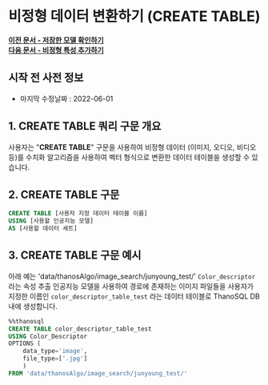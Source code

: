 # __비정형 데이터 변환하기 (CREATE TABLE)__

**[이전 문서 - 저장한 모델 확인하기](/how-to_guides/modelling/LIST_SYNTAX/)**  
**[다음 문서 - 비정형 특성 추가하기](/how-to_guides/modelling/CONVERT_USING_SYNTAX/)**

## 시작 전 사전 정보

- 마지막 수정날짜 : 2022-06-01

## __1. CREATE TABLE 쿼리 구문 개요__ 

사용자는 "__CREATE TABLE__" 구문을 사용하여 비정형 데이터 (이미지, 오디오, 비디오 등)를 수치화 알고리즘을 사용하여 벡터 형식으로 변환한 데이터 테이블을 생성할 수 있습니다.

## __2. CREATE TABLE 구문__ 

```sql
CREATE TABLE [사용자 지정 데이터 테이블 이름]
USING [사용할 인공지능 모델]
AS [사용할 데이터 세트]
```


## __3. CREATE TABLE 구문 예시__ 

아래 예는 'data/thanosAlgo/image_search/junyoung_test/' `Color_descriptor`라는 속성 추출 인공지능 모델을 사용하여 경로에 존재하는 이미지 파일들을 사용자가 지정한 이름인 `color_descriptor_table_test` 라는 데이터 테이블로 ThanoSQL DB 내에 생성합니다. 

```sql
%%thanosql
CREATE TABLE color_descriptor_table_test 
USING Color_Descriptor 
OPTIONS (
    data_type='image',
    file_type=['.jpg']
    ) 
FROM 'data/thanosAlgo/image_search/junyoung_test/'
```